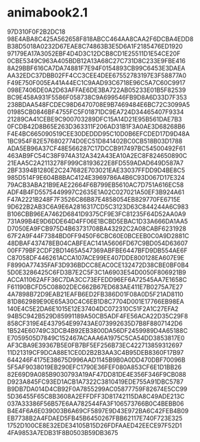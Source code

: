 # animabook2.1
97D310F0F2B2DC18
98E4ABA8C425A562658F818ABCC464AA8CAA2F6DCBA4EDD8
B38D5018A0232D67EAE8C74863B3E5D6A1F2185476ED1920
97179EA17A3052EBF4D4D3C12DCB8CD1E25511D1E54CE20F
0CBE5349C963A405BDB12A13A68C27C731D8C233E9FBE416
8A29BBF616CA7DA74881F7E94F0154893CB99C6453E3DAEA
AA32EDC37DBB02FF4CC3CEE4DEE67552783197E3F58877A0
F49E750F005EA41A44EC1C9AAD93C6718E96C5A7C60C9917
098E7406DE0A2D63AFFAE6DE3BA722AB05233E01B5F82539
BC9E458A931F5586F058738C9A699546FB9D8A6D33D7F353
238BDAA548FCDEC98D6470708E9B7469484E6BC72C3099A5
01985CB0846BF4755FC5F01871DC9EA724D34465407F9334
21289CA41CEBE9C900703289DFC15A14D21E95B561DAE7B3
0FCDB42D8B65E263D363311F206AD31B1F3A0AE3D68268B6
F4E4BC665090519CEE30DEDDD95C10D0B6EFCDED17D9D48A
1BC954F82E576802774D0EC51D841402BC0CB518B03D1788
ADA5EB96A37CF48E566287C17DCCB917497BC54500492F61
463AB9FC54C38F974A312A342A43EA10A2EC8F824650890C
21EAA5C2A2113278F999C8193622E8FD559ADAD649D587A7
2BF3394B1280E2C247682E703021EAE33037FFDD9D4BE8C5
985D514F9E604B8BAC4124E3969786A4B6C93D067D17E324
79ACB3ABA21B9EAE22664F6B799EB5610AC7D751A616EC58
ADF4B4FD5575449997C2635E1A02C027021A50EF3B924A61
F47A2221B248F7F3526C86B87E4858054EB829770FE6715E
9D622B2AB3C6A9E6A2816317CD5C3123D63C844244A6C983
B106CBB96EA7462D6841D9375CF9E3FC81235F64D52AA0A9
731A99B4E9D6DDE64D4FF06E1BCBD5EBAC1D33A666DA1AA5
D7050EA9FCB975D4B63731708BA43292C2A08CABF6231928
67F2A9F44F7384BD0FF9450F6CBC60E0BCEEB0C0A9D2881C
48DBAF437478EB04CABFEAC141A5606FD67C9BD054D63607
00FF79BF2CDF2BD1465A547369ABFBE6447BFD9DB554AE6F
C87058DF446261ACCA107ACE99EE407DDE800128EA607E9E
F8990A77435FAF3D936BDCC8EAC0CE132472D38CBE0BF0B4
5D0E3286425C6FD3B7E2C5F3C1A6903E54D0050F806921B9
ACCA11062AFF36C7DA3CC73EFEDD96EF6A72545AA7E1658C
F61190BCFD5C08802DEC662B67ED683AE411E7B0275A7E27
4A7898B72D9EAB21EAFB6ED2FB386D01F08A0D5F21AD8110
81D862989E90E65A30C4C6EB1D8C7704D001E17766EB98EA
140E4C5E2DA6E1015E12E37404DC072310C51F2A1C27EFA2
94B5C942B529D85991189A50CB5ADF4FE56ACA22D35C29F8
858CF319E4E437954E99743AE073992635D7B8F8807142D6
1B524E60749C3DCB4B92EB3800DA56DF2459989D4A65188C
E7059505D7849C152467ACAAA6A1975C5CA54DD3853817E0
AF3CBA9E39367B5E0FB7BF5EF256B73EC422713859312697
11D21319CF9DCA88E1CE0D2B2B3AA3C4B95DEB8360F17B97
644246F4175E38675D996AAD1145B9B0A0DD470DBF70096B
5F5AF9038019EB290EFC1790E36FEF080A853CF6E1D1BB26
82E69D9A085B9030793A19AF47DD81DE4E356F346F9CB088
D923A845FC93ED1ACB1A7322C3810419EDE755A91DBC5787
B9DB7DA014D4CB92F0A7855299AC05877759F82674E5CC99
5D36455F65C8B3608A2EFFDFF3D81742115DA8C49ADE213C
037A33386F56B57E6AA782544FA3F106573766B0C4BEBB06
B4E4F6A6E039003B6A69CF5897E9D43E972BA6C42FEB4B09
EB7738B2A4FDAED5FB45B6450267FBB62117E740F723E325
1752D100CE8E32EDE34105B15D26FDFAAED42EECE97F52D1
4FA9853A7EDB31F8B0503B59DB3675
